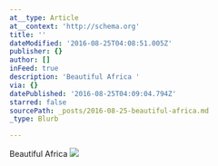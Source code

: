 ```yaml
---
at__type: Article
at__context: 'http://schema.org'
title: ''
dateModified: '2016-08-25T04:08:51.005Z'
publisher: {}
author: []
inFeed: true
description: 'Beautiful Africa '
via: {}
datePublished: '2016-08-25T04:09:04.794Z'
starred: false
sourcePath: _posts/2016-08-25-beautiful-africa.md
_type: Blurb

---
```

Beautiful Africa ![](https://the-grid-user-content.s3-us-west-2.amazonaws.com/5b011e57-1c58-4ea5-8f4e-e9b1aa7a23c1.jpg)